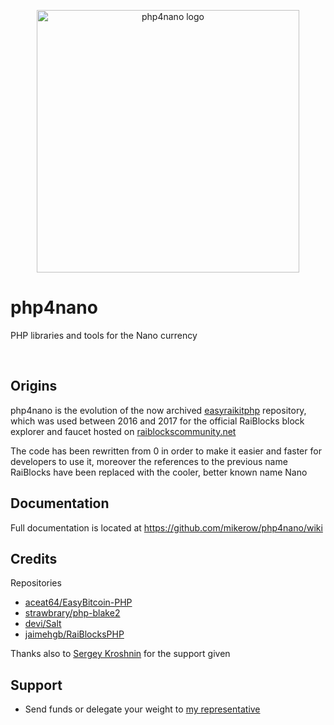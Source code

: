 <p align="center">
	<img width="420" alt="php4nano logo" src="https://raw.githubusercontent.com/mikerow/php4nano/master/media/logo.png">
</p>

# php4nano

PHP libraries and tools for the Nano currency

<br/>

## Origins

php4nano is the evolution of the now archived [easyraikitphp](https://github.com/mikerow/easyraikitphp) repository, which was used between 2016 and 2017 for the official RaiBlocks block explorer and faucet hosted on [raiblockscommunity.net](https://raiblockscommunity.net)

The code has been rewritten from 0 in order to make it easier and faster for developers to use it, moreover the references to the previous name RaiBlocks have been replaced with the cooler, better known name Nano

## Documentation

Full documentation is located at https://github.com/mikerow/php4nano/wiki

## Credits

Repositories

- [aceat64/EasyBitcoin-PHP](https://github.com/aceat64/EasyBitcoin-PHP)
- [strawbrary/php-blake2](https://github.com/strawbrary/php-blake2)
- [devi/Salt](https://github.com/devi/Salt)
- [jaimehgb/RaiBlocksPHP](https://github.com/jaimehgb/RaiBlocksPHP)

Thanks also to [Sergey Kroshnin](https://github.com/SergiySW) for the support given

## Support

- Send funds or delegate your weight to [my representative](https://mynano.ninja/account/mikerow)